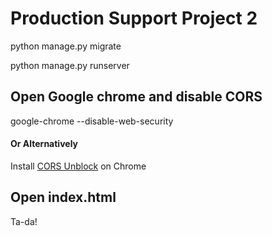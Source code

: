 # Production Support Project 2
python manage.py migrate

python manage.py runserver

## Open Google chrome and disable CORS
google-chrome --disable-web-security

#### Or Alternatively
Install [CORS Unblock](https://chrome.google.com/webstore/detail/cors-unblock/lfhmikememgdcahcdlaciloancbhjino?hl=en) on Chrome


## Open index.html
Ta-da!
 
